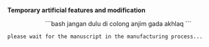 **Temporary artificial features and modification**

<p align="center">
```bash
jangan dulu di colong anjim
gada akhlaq
```

```please wait for the manuscript in the manufacturing process... ```
